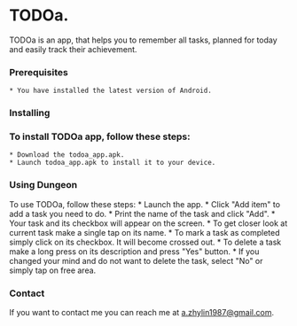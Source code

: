 # **TODOa.**

TODOa is an app, that helps you to remember all tasks, planned for today and easily track their achievement.

### **Prerequisites**

    * You have installed the latest version of Android.

### **Installing**

### To install TODOa app, follow these steps:
    * Download the todoa_app.apk.
    * Launch todoa_app.apk to install it to your device.

### **Using Dungeon**

To use TODOa, follow these steps:
    * Launch the app.
    * Click "Add item" to add a task you need to do.
    * Print the name of the task and click "Add".
    * Your task and its checkbox will appear on the screen.
    * To get closer look at current task make a single tap on its name.
    * To mark a task as completed simply click on its checkbox. It will become crossed out.
    * To delete a task make a long press on its description and press "Yes" button.
    * If you changed your mind and do not want to delete the task, select "No" or simply tap on free area.

### **Contact**

If you want to contact me you can reach me at a.zhylin1987@gmail.com.
